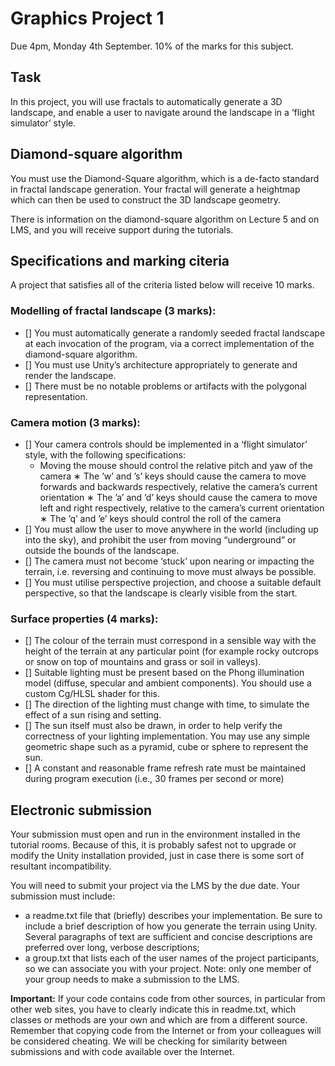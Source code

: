 # Graphics Project 1
Due 4pm, Monday 4th September.
10% of the marks for this subject.

## Task
In this project, you will use fractals to automatically generate a 3D landscape, and enable a user to
navigate around the landscape in a ‘flight simulator’ style.

## Diamond-square algorithm
You must use the Diamond-Square algorithm, which is a de-facto standard in fractal landscape generation. Your fractal will generate a heightmap which can then be used to construct the 3D landscape geometry.

There is information on the diamond-square algorithm on Lecture 5 and on LMS, and you will receive support during the tutorials.


## Specifications and marking citeria
A project that satisfies all of the criteria listed below will receive 10 marks.
### Modelling of fractal landscape (3 marks):
- [] You must automatically generate a randomly seeded fractal landscape at each invocation of the program, via a correct implementation of the diamond-square algorithm.
- [] You must use Unity’s architecture appropriately to generate and render the landscape.
- [] There must be no notable problems or artifacts with the polygonal representation.

### Camera motion (3 marks):
- [] Your camera controls should be implemented in a ‘flight simulator’ style, with the following specifications:
    * Moving the mouse should control the relative pitch and yaw of the camera
    ∗ The ’w’ and ’s’ keys should cause the camera to move forwards and backwards respectively, relative the camera’s current orientation
    ∗ The ’a’ and ’d’ keys should cause the camera to move left and right respectively, relative to the camera’s current orientation
    ∗ The ’q’ and ’e’ keys should control the roll of the camera
- [] You must allow the user to move anywhere in the world (including up into the sky), and prohibit the user from moving “underground” or outside the bounds of the landscape.
- [] The camera must not become ‘stuck’ upon nearing or impacting the terrain, i.e. reversing and continuing to move must always be possible.
- [] You must utilise perspective projection, and choose a suitable default perspective, so that the landscape is clearly visible from the start.

### Surface properties (4 marks):
-  [] The colour of the terrain must correspond in a sensible way with the height of the terrain at any particular point (for example rocky outcrops or snow on top of mountains and grass or soil in valleys).
-  [] Suitable lighting must be present based on the Phong illumination model (diffuse, specular and ambient components). You should use a custom Cg/HLSL shader for this.
-  [] The direction of the lighting must change with time, to simulate the effect of a sun rising
and setting.
- [] The sun itself must also be drawn, in order to help verify the correctness of your lighting implementation. You may use any simple geometric shape such as a pyramid, cube or sphere to represent the sun.
- [] A constant and reasonable frame refresh rate must be maintained during program execution (i.e., 30 frames per second or more)

## Electronic submission
Your submission must open and run in the environment installed in the tutorial rooms. Because of this, it is probably safest not to upgrade or modify the Unity installation provided, just in case there is some sort of resultant incompatibility.

You will need to submit your project via the LMS by the due date. Your submission must include:
- a readme.txt file that (briefly) describes your implementation. Be sure to include a brief description of how you generate the terrain using Unity. Several paragraphs of text are sufficient and concise descriptions are preferred over long, verbose descriptions;
- a group.txt that lists each of the user names of the project participants, so we can associate you with your project. Note: only one member of your group needs to make a submission to the LMS.

**Important:** If your code contains code from other sources, in particular from other web sites, you have to clearly indicate this in readme.txt, which classes or methods are your own and which are from a different source. Remember that copying code from the Internet or from your colleagues will be considered cheating. We will be checking for similarity between submissions and with code available over the Internet.

